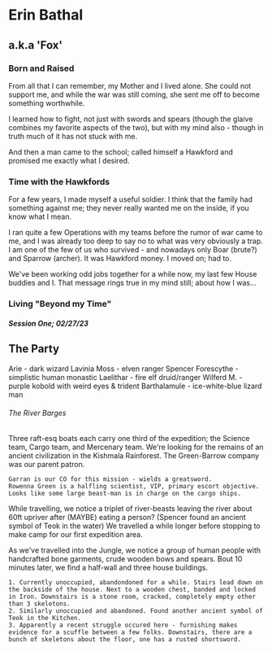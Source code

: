 # Erin Bathal
## a.k.a 'Fox'

### Born and Raised
From all that I can remember, my Mother and I lived alone. She could not support me, and while the war was still coming, she sent me off to become something worthwhile. 

I learned how to fight, not just with swords and spears (though the glaive combines my favorite aspects of the two), but with my mind also - though in truth much of it has not stuck with me.

And then a man came to the school; called himself a Hawkford and promised me exactly what I desired.

### Time with the Hawkfords
For a few years, I made myself a useful soldier. I think that the family had something against me; they never really wanted me on the inside, if you know what I mean. 

I ran quite a few Operations with my teams before the rumor of war came to me, and I was already too deep to say no to what was very obviously a trap. I am one of the few of us who survived - and nowadays only Boar (brute?) and Sparrow (archer). It was Hawkford money. I moved on; had to. 

We've been working odd jobs together for a while now, my last few House buddies and I. That message rings true in my mind still; about how I was...

### Living "Beyond my Time"
##### Session One; 02/27/23
## The Party
Arie - dark wizard
Lavinia Moss - elven ranger
Spencer Forescythe - simplistic human monastic
Laelithar - fire elf druid/ranger
Wilferd M. - purple kobold with weird eyes & trident
Barthalamule - ice-white-blue lizard man

###### The River Barges
Three raft-esq boats each carry one third of the expedition; the Science team, Cargo team, and Mercenary team. We're looking for the remains of an ancient civilization in the Kishmala Rainforest. The Green-Barrow company was our parent patron.

	Garran is our CO for this mission - wields a greatsword.
	Rowenna Green is a halfling scientist, VIP, primary escort objective.
	Looks like some large beast-man is in charge on the cargo ships.

While travelling, we notice a triplet of river-beasts leaving the river about 60ft upriver after (MAYBE) eating a person? (Spencer found an ancient symbol of Teok in the water) We travelled a while longer before stopping to make camp for our first expedition area.

As we've travelled into the Jungle, we notice a group of human people with handcrafted bone garments, crude wooden bows and spears. Bout 10 minutes later, we find a half-wall and three house buildings.

	1. Currently unoccupied, abandondoned for a while. Stairs lead down on the backside of the house. Next to a wooden chest, banded and locked in Iron. Downstairs is a stone room, cracked, completely empty other than 3 skeletons.
	2. Similarly unoccupied and abandoned. Found another ancient symbol of Teok in the Kitchen. 
	3. Apparently a recent struggle occured here - furnishing makes evidence for a scuffle between a few folks. Downstairs, there are a bunch of skeletons about the floor, one has a rusted shortsword.